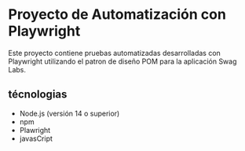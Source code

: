 # Proyecto de Automatización con Playwright

Este proyecto contiene pruebas automatizadas desarrolladas con Playwright utilizando el patron de diseño POM para la aplicación Swag Labs.

## técnologias

* Node.js (versión 14 o superior)
* npm
* Plawright
* javasCript

